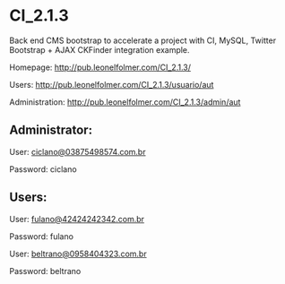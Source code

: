 CI_2.1.3
========

Back end CMS bootstrap to accelerate a project with CI, MySQL, Twitter Bootstrap + AJAX CKFinder integration example.


Homepage: http://pub.leonelfolmer.com/CI_2.1.3/


Users: http://pub.leonelfolmer.com/CI_2.1.3/usuario/aut


Administration: http://pub.leonelfolmer.com/CI_2.1.3/admin/aut


Administrator:
--
User: ciclano@03875498574.com.br


Password: ciclano


Users:
--
User: fulano@42424242342.com.br


Password: fulano


User: beltrano@0958404323.com.br


Password: beltrano
